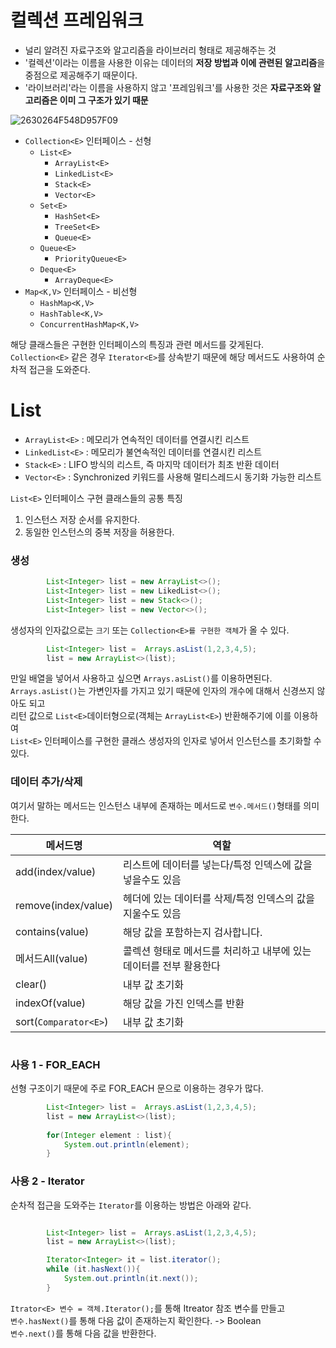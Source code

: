 # 컬렉션 프레임워크 
* 널리 알려진 자료구조와 알고리즘을 라이브러리 형태로 제공해주는 것          
* '컬렉션'이라는 이름을 사용한 이유는 데이터의 **저장 방법과 이에 관련된 알고리즘**을 중점으로 제공해주기 때문이다.        
* '라이브러리'라는 이름을 사용하지 않고 '프레임워크'를 사용한 것은 **자료구조와 알고리즘은 이미 그 구조가 있기 때문**          
     
![2630264F548D957F09](https://user-images.githubusercontent.com/50267433/93338124-f8a1e900-f864-11ea-93e5-df3405ba4b29.jpg)
     
* `Collection<E>` 인터페이스 - 선형
    * `List<E>` 
      * `ArrayList<E>`
      * `LinkedList<E>`
      * `Stack<E>`
      * `Vector<E>`
    * `Set<E>`
      * `HashSet<E>`
      * `TreeSet<E>`
      * `Queue<E>`   
    * `Queue<E>`
      * `PriorityQueue<E>`
    * `Deque<E>`
      * `ArrayDeque<E>`
* `Map<K,V>` 인터페이스 - 비선형
    * `HashMap<K,V>`
    * `HashTable<K,V>`
    * `ConcurrentHashMap<K,V>`


해당 클래스들은 구현한 인터페이스의 특징과 관련 메서드를 갖게된다.     
`Collection<E>` 같은 경우 `Iterator<E>`를 상속받기 때문에 해당 메서드도 사용하여 순차적 접근을 도와준다.     
   
# List<E>
  
* `ArrayList<E>` : 메모리가 연속적인 데이터를 연결시킨 리스트         
* `LinkedList<E>` : 메모리가 불연속적인 데이터를 연결시킨 리스트         
* `Stack<E>` : LIFO 방식의 리스트, 즉 마지막 데이터가 최초 반환 데이터         
* `Vector<E>` : Synchronized 키워드를 사용해 멀티스레드시 동기화 가능한 리스트       
    
`List<E>` 인터페이스 구현 클래스들의 공통 특징       
1. 인스턴스 저장 순서를 유지한다.      
2. 동일한 인스턴스의 중복 저장을 허용한다.      

### 생성 
```java
        List<Integer> list = new ArrayList<>();
        List<Integer> list = new LikedList<>();
        List<Integer> list = new Stack<>();
        List<Integer> list = new Vector<>();
```
생성자의 인자값으로는 `크기` 또는 `Collection<E>를 구현한 객체`가 올 수 있다.   
   
```java
        List<Integer> list =  Arrays.asList(1,2,3,4,5);
        list = new ArrayList<>(list);
```
만일 배열을 넣어서 사용하고 싶으면 `Arrays.asList()`를 이용하면된다.  
`Arrays.asList()`는 가변인자를 가지고 있기 때문에 인자의 개수에 대해서 신경쓰지 않아도 되고   
리턴 값으로 `List<E>`데이터형으로(객체는 `ArrayList<E>`) 반환해주기에 이를 이용하여     
`List<E>` 인터페이스를 구현한 클래스 생성자의 인자로 넣어서 인스턴스를 초기화할 수 있다.  

### 데이터 추가/삭제
여기서 말하는 메서드는 인스턴스 내부에 존재하는 메서드로 `변수.메서드()`형태를 의미한다.   
   
|메서드명|역할|
|---|---|
|add(index/value)|리스트에 데이터를 넣는다/특정 인덱스에 값을 넣을수도 있음|
|remove(index/value)|헤더에 있는 데이터를 삭제/특정 인덱스의 값을 지울수도 있음|
|contains(value)|해당 값을 포함하는지 검사합니다.|   
|메서드All(value)|콜렉션 형태로 메서드를 처리하고 내부에 있는 데이터를 전부 활용한다|
|clear()|내부 값 초기화|   
|indexOf(value)|해당 값을 가진 인덱스를 반환|   
|sort(`Comparator<E>`)|내부 값 초기화|    

```java
```

### 사용 1 - FOR_EACH 
선형 구조이기 때문에 주로 FOR_EACH 문으로 이용하는 경우가 많다.     

```java
        List<Integer> list =  Arrays.asList(1,2,3,4,5);
        list = new ArrayList<>(list);
        
        for(Integer element : list){
            System.out.println(element);
        }
```

### 사용 2 - Iterator
순차적 접근을 도와주는 `Iterator`를 이용하는 방법은 아래와 같다.

```java

        List<Integer> list =  Arrays.asList(1,2,3,4,5);
        list = new ArrayList<>(list);

        Iterator<Integer> it = list.iterator();
        while (it.hasNext()){
            System.out.println(it.next());
        }
```
`Itrator<E> 변수 = 객체.Iterator();`를 통해 Itreator 참조 변수를 만들고        
`변수.hasNext()`를 통해 다음 값이 존재하는지 확인한다. -> Boolean          
`변수.next()`를 통해 다음 값을 반환한다.           
     
     
  


